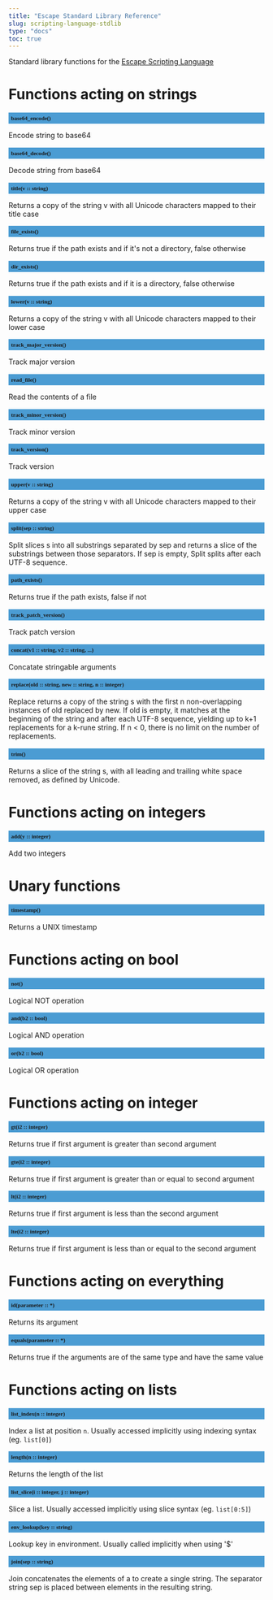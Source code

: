```yaml
---
title: "Escape Standard Library Reference"
slug: scripting-language-stdlib 
type: "docs"
toc: true
---
```


<style>
h2 {
  font-size: 0.8em;
  font-family: mono;
  background: #4B9CD3;
  padding: 5px;
}
</style>

Standard library functions for the [Escape Scripting Language](../scripting-language/)


# Functions acting on strings

## base64_encode()

Encode string to base64

## base64_decode()

Decode string from base64

## title(v :: string)

Returns a copy of the string v with all Unicode characters mapped to their title case

## file_exists()

Returns true if the path exists and if it's not a directory, false otherwise

## dir_exists()

Returns true if the path exists and if it is a directory, false otherwise

## lower(v :: string)

Returns a copy of the string v with all Unicode characters mapped to their lower case

## track_major_version()

Track major version

## read_file()

Read the contents of a file

## track_minor_version()

Track minor version

## track_version()

Track version

## upper(v :: string)

Returns a copy of the string v with all Unicode characters mapped to their upper case

## split(sep :: string)

Split slices s into all substrings separated by sep and returns a slice of the substrings between those separators. If sep is empty, Split splits after each UTF-8 sequence.

## path_exists()

Returns true if the path exists, false if not

## track_patch_version()

Track patch version

## concat(v1 :: string, v2 :: string, ...)

Concatate stringable arguments

## replace(old :: string, new :: string, n :: integer)

Replace returns a copy of the string s with the first n non-overlapping instances of old replaced by new. If old is empty, it matches at the beginning of the string and after each UTF-8 sequence, yielding up to k+1 replacements for a k-rune string. If n < 0, there is no limit on the number of replacements.

## trim()

Returns a slice of the string s, with all leading and trailing white space removed, as defined by Unicode. 


# Functions acting on integers

## add(y :: integer)

Add two integers


# Unary functions

## timestamp()

Returns a UNIX timestamp


# Functions acting on bool

## not()

Logical NOT operation

## and(b2 :: bool)

Logical AND operation

## or(b2 :: bool)

Logical OR operation


# Functions acting on integer

## gt(i2 :: integer)

Returns true if first argument is greater than second argument

## gte(i2 :: integer)

Returns true if first argument is greater than or equal to second argument

## lt(i2 :: integer)

Returns true if first argument is less than the second argument

## lte(i2 :: integer)

Returns true if first argument is less than or equal to the second argument


# Functions acting on everything

## id(parameter :: *)

Returns its argument

## equals(parameter :: *)

Returns true if the arguments are of the same type and have the same value


# Functions acting on lists

## list_index(n :: integer)

Index a list at position `n`. Usually accessed implicitly using indexing syntax (eg. `list[0]`)

## length(n :: integer)

Returns the length of the list

## list_slice(i :: integer, j :: integer)

Slice a list. Usually accessed implicitly using slice syntax (eg. `list[0:5]`)

## env_lookup(key :: string)

Lookup key in environment. Usually called implicitly when using '$'

## join(sep :: string)

Join concatenates the elements of a to create a single string. The separator string sep is placed between elements in the resulting string. 

